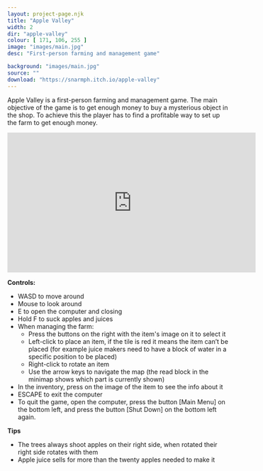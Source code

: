 ```yaml
---
layout: project-page.njk
title: "Apple Valley"
width: 2
dir: "apple-valley"
colour: [ 171, 106, 255 ]
image: "images/main.jpg"
desc: "First-person farming and management game"

background: "images/main.jpg"
source: ""
download: "https://snarmph.itch.io/apple-valley"
---
```


Apple Valley is a first-person farming and management game.
The main objective of the game is to get enough money to buy a mysterious object in the shop.
To achieve this the player has to find a profitable way to set up the farm to get enough money. 

<iframe class="youtube" width="560" height="315" src="https://www.youtube.com/embed/YV5NlsMnzR8?si=K9DIZYsof7jfAZPC" title="YouTube video player" frameborder="0" allow="accelerometer; autoplay; clipboard-write; encrypted-media; gyroscope; picture-in-picture; web-share" referrerpolicy="strict-origin-when-cross-origin" allowfullscreen></iframe>

**Controls:**

 * WASD to move around
 * Mouse to look around
 * E to open the computer and closing
 * Hold F to suck apples and juices
 * When managing the farm:
   * Press the buttons on the right with the item's image on it to select it
   * Left-click to place an item, if the tile is red it means the item can’t be placed (for example juice makers need to have a block of water in a specific position to be placed)
   * Right-click to rotate an item
   * Use the arrow keys to navigate the map (the read block in the minimap shows which part is currently shown)
 * In the inventory, press on the image of the item to see the info about it
 * ESCAPE to exit the computer
 * To quit the game, open the computer, press the button [Main Menu] on the bottom left, and press the button [Shut Down] on the bottom left again.


**Tips**

 * The trees always shoot apples on their right side, when rotated their right side rotates with them
 * Apple juice sells for more than the twenty apples needed to make it

